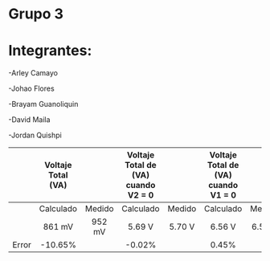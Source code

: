 # Grupo 3

# Integrantes:  

-Arley Camayo 

-Johao Flores 

-Brayam Guanoliquin 

-David Maila 

-Jordan Quishpi

|      | **Voltaje Total (VA)** |  | **Voltaje Total de (VA) cuando V2 = 0**| | **Voltaje Total de (VA) cuando V1 = 0**| |
| :---:  | :----------: |   :----:         | :----------: |        :-----:                     | :------------------: |        :-----:             | 
|      | Calculado|   Medido     |Calculado |  Medido                       |  Calculado | Medido                      |
|      | 861 mV   |952 mV    |5.69 V   |5.70 V                      |6.56 V   |6.53 V                     |
|Error |     -10.65%|            |           -0.02%|                        |   0.45%|                                 |

